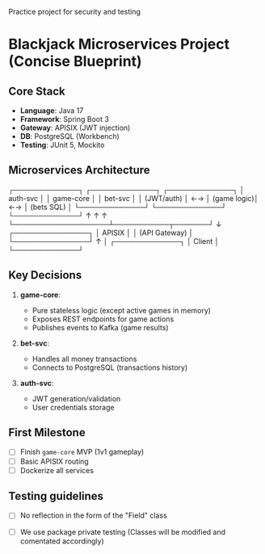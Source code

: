 Practice project for security and testing

# Blackjack Microservices Project (Concise Blueprint)

## **Core Stack**
- **Language**: Java 17
- **Framework**: Spring Boot 3
- **Gateway**: APISIX (JWT injection)
- **DB**: PostgreSQL (Workbench)
- **Testing**: JUnit 5, Mockito

## **Microservices Architecture**
┌─────────────┐ ┌─────────────┐ ┌─────────────┐
│ auth-svc │ │ game-core │ │ bet-svc │
│ (JWT/auth) │ ←→ │ (game logic)│ ←→ │ (bets SQL) │
└─────────────┘ └─────────────┘ └─────────────┘
↑ ↑ ↑
└───────────────────┴───────────┬───────┘
↓
┌───────────────┐
│ APISIX │
│ (API Gateway) │
└───────────────┘
↑
│
┌─────────────┐
│ Client │
└─────────────┘

## **Key Decisions**
1. **game-core**:
   - Pure stateless logic (except active games in memory)
   - Exposes REST endpoints for game actions
   - Publishes events to Kafka (game results)

2. **bet-svc**:
   - Handles all money transactions
   - Connects to PostgreSQL (transactions history)

3. **auth-svc**:
   - JWT generation/validation
   - User credentials storage

## **First Milestone**
- [ ] Finish `game-core` MVP (1v1 gameplay)
- [ ] Basic APISIX routing
- [ ] Dockerize all services

## **Testing guidelines**
- [ ] No reflection in the form of the "Field" class
- [ ] We use package private testing (Classes will be modified and comentated accordingly)


